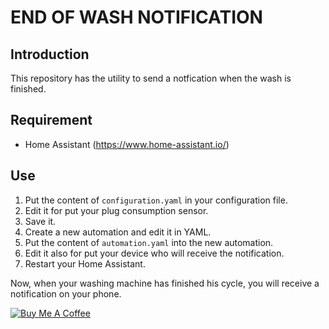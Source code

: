 # END OF WASH NOTIFICATION

## Introduction

This repository has the utility to send a notfication when the wash is finished.

## Requirement

- Home Assistant (https://www.home-assistant.io/)

## Use
1. Put the content of ``configuration.yaml`` in your configuration file.
2. Edit it for put your plug consumption sensor.
3. Save it.
2. Create a new automation and edit it in YAML.
3. Put the content of ``automation.yaml`` into the new automation.
6. Edit it also for put your device who will receive the notification.
4. Restart your Home Assistant.

Now, when your washing machine has finished his cycle, you will receive a notification on your phone.

<a href="https://www.buymeacoffee.com/Ethanol62" target="_blank"><img src="https://www.buymeacoffee.com/assets/img/custom_images/yellow_img.png" alt="Buy Me A Coffee" style="height: auto !important;width: auto !important;" ></a>